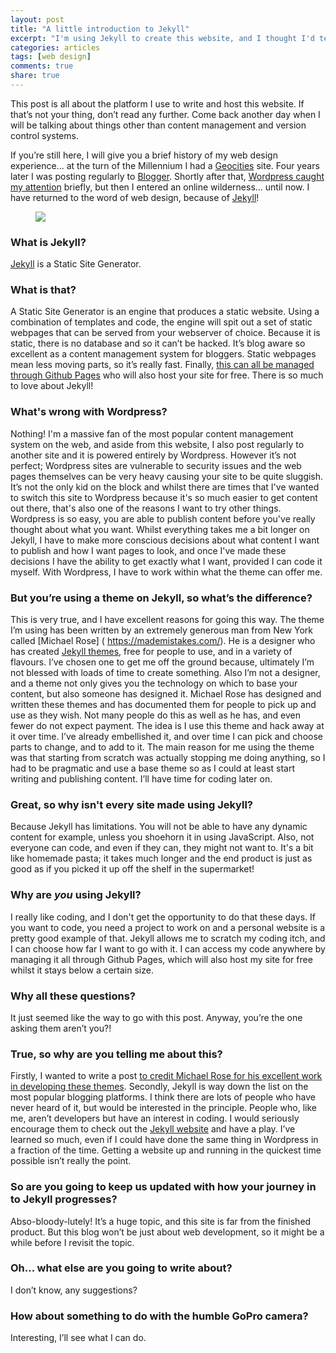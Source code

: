 ```yaml
---
layout: post
title: "A little introduction to Jekyll"
excerpt: "I'm using Jekyll to create this website, and I thought I'd tell you why."
categories: articles
tags: [web design]
comments: true
share: true
---
```

This post is all about the platform I use to write and host this website. If that’s not your thing, don’t read any further. Come back another day when I will be talking about things other than content management and version control systems.

If you’re still here, I will give you a brief history of my web design experience... at the turn of the Millennium I had a [Geocities](https://en.wikipedia.org/wiki/Yahoo!_GeoCities) site. Four years later I was posting regularly to [Blogger]( https://blogger.com/). Shortly after that, [Wordpress caught my attention]( https://wordpress.org/) briefly, but then I entered an online wilderness... until now. I have returned to the word of web design, because of [Jekyll]( https://jekyllrb.com/)!
<figure>
    <img src="{{ site.url }}/images/jekyll.jpg">
</figure>

### What is Jekyll?
[Jekyll]( https://jekyllrb.com/) is a Static Site Generator.

### What is that?
A Static Site Generator is an engine that produces a static website. Using a combination of templates and code, the engine will spit out a set of static webpages that can be served from your webserver of choice. Because it is static, there is no database and so it can’t be hacked. It’s blog aware so excellent as a content management system for bloggers. Static webpages mean less moving parts, so it’s really fast. Finally, [this can all be managed through Github Pages]( https://pages.github.com/) who will also host your site for free. There is so much to love about Jekyll!

### What's wrong with Wordpress?
Nothing! I'm a massive fan of the most popular content management system on the web, and aside from this website, I also post regularly to another site and it is powered entirely by Wordpress. However it’s not perfect; Wordpress sites are vulnerable to security issues and the web pages themselves can be very heavy causing your site to be quite sluggish. It’s not the only kid on the block and whilst there are times that I've wanted to switch this site to Wordpress because it's so much easier to get content out there, that's also one of the reasons I want to try other things. Wordpress is so easy, you are able to publish content before you've really thought about what you want. Whilst everything takes me a bit longer on Jekyll, I have to make more conscious decisions about what content I want to publish and how I want pages to look, and once I've made these decisions I have the ability to get exactly what I want, provided I can code it myself. With Wordpress, I have to work within what the theme can offer me. 

### But you’re using a theme on Jekyll, so what’s the difference?
This is very true, and I have excellent reasons for going this way. The theme I’m using has been written by an extremely generous man from New York called [Michael Rose] ( https://mademistakes.com/). He is a designer who has created [Jekyll themes](https://mademistakes.com/work/jekyll-themes/), free for people to use, and in a variety of flavours. I’ve chosen one to get me off the ground because, ultimately I’m not blessed with loads of time to create something. Also I’m not a designer, and a theme not only gives you the technology on which to base your content, but also someone has designed it. Michael Rose has designed and written these themes and has documented them for people to pick up and use as they wish. Not many people do this as well as he has, and even fewer do not expect payment. The idea is I use this theme and hack away at it over time. I’ve already embellished it, and over time I can pick and choose parts to change, and to add to it. The main reason for me using the theme was that starting from scratch was actually stopping me doing anything, so I had to be pragmatic and use a base theme so as I could at least start writing and publishing content. I’ll have time for coding later on.

### Great, so why isn't every site made using Jekyll?
Because Jekyll has limitations. You will not be able to have any dynamic content for example, unless you shoehorn it in using JavaScript. Also, not everyone can code, and even if they can, they might not want to. It's a bit like homemade pasta; it takes much longer and the end product is just as good as if you picked it up off the shelf in the supermarket!

### Why are *you* using Jekyll?
I really like coding, and I don't get the opportunity to do that these days. If you want to code, you need a project to work on and a personal website is a pretty good example of that. Jekyll allows me to scratch my coding itch, and I can choose how far I want to go with it. I can access my code anywhere by managing it all through Github Pages, which will also host my site for free whilst it stays below a certain size. 

### Why all these questions?
It just seemed like the way to go with this post. Anyway, you’re the one asking them aren’t you?!

### True, so why are you telling me about this?
Firstly, I wanted to write a post [to credit Michael Rose for his excellent work in developing these themes](https://mademistakes.com/work/jekyll-themes/). Secondly, Jekyll is way down the list on the most popular blogging platforms. I think there are lots of people who have never heard of it, but would be interested in the principle. People who, like me, aren’t developers but have an interest in coding. I would seriously encourage them to check out the [Jekyll website]( https://jekyllrb.com/) and have a play. I’ve learned so much, even if I could have done the same thing in Wordpress in a fraction of the time. Getting a website up and running in the quickest time possible isn’t really the point.

### So are you going to keep us updated with how your journey in to Jekyll progresses?
Abso-bloody-lutely! It’s a huge topic, and this site is far from the finished product. But this blog won’t be just about web development, so it might be a while before I revisit the topic.

### Oh... what else are you going to write about?
I don’t know, any suggestions?

### How about something to do with the humble GoPro camera?
Interesting, I’ll see what I can do.
